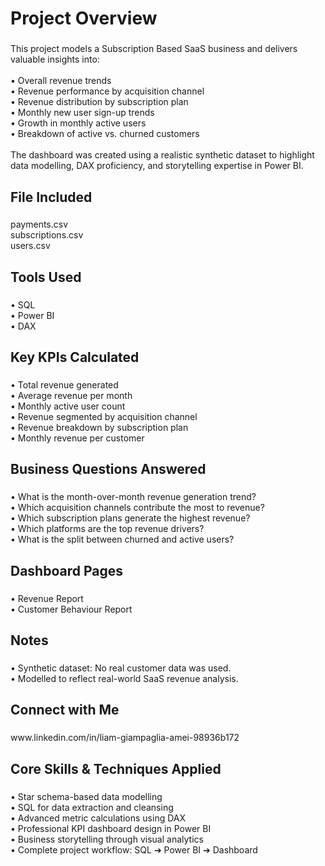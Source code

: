 <h1 align="left">Project Overview</h1>

###

<p align="left">This project models a Subscription Based SaaS business and delivers valuable insights into:<br><br>• Overall revenue trends<br>• Revenue performance by acquisition channel<br>• Revenue distribution by subscription plan<br>• Monthly new user sign-up trends<br>• Growth in monthly active users<br>• Breakdown of active vs. churned customers<br><br>The dashboard was created using a realistic synthetic dataset to highlight data modelling, DAX proficiency, and storytelling expertise in Power BI.</p>

###

<h2 align="left">File Included</h2>

###

<p align="left">payments.csv<br>subscriptions.csv<br>users.csv</p>

###

<h2 align="left">Tools Used</h2>

###

<p align="left">•	SQL<br>•	Power BI<br>•	DAX</p>

###

<h2 align="left">Key KPIs Calculated</h2>

###

<p align="left">•	Total revenue generated<br>•	Average revenue per month<br>•	Monthly active user count<br>•	Revenue segmented by acquisition channel<br>•	Revenue breakdown by subscription plan<br>•	Monthly revenue per customer</p>

###

<h2 align="left">Business Questions Answered</h2>

###

<p align="left">•	What is the month-over-month revenue generation trend?<br>•	Which acquisition channels contribute the most to revenue?<br>•	Which subscription plans generate the highest revenue?<br>•	Which platforms are the top revenue drivers?<br>•	What is the split between churned and active users?</p>

###

<h2 align="left">Dashboard Pages</h2>

###

<p align="left">•	Revenue Report<br>•	Customer Behaviour Report</p>

###

<h2 align="left">Notes</h2>

###

<p align="left">•	Synthetic dataset: No real customer data was used.<br>•	Modelled to reflect real-world SaaS revenue analysis.</p>

###

<h2 align="left">Connect with Me</h2>

###

<p align="left">www.linkedin.com/in/liam-giampaglia-amei-98936b172</p>

###

<h2 align="left">Core Skills & Techniques Applied</h2>

###

<p align="left">• Star schema-based data modelling<br>• SQL for data extraction and cleansing<br>• Advanced metric calculations using DAX<br>• Professional KPI dashboard design in Power BI<br>• Business storytelling through visual analytics<br>• Complete project workflow: SQL ➔ Power BI ➔ Dashboard</p>

###
